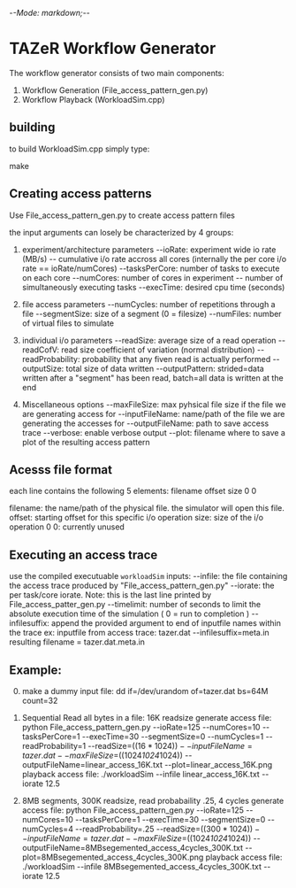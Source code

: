 -*-Mode: markdown;-*-

TAZeR Workflow Generator
============================================================

The workflow generator consists of two main components:

1. Workflow Generation (File_access_pattern_gen.py)
2. Workflow Playback (WorkloadSim.cpp)


building
-----------
to build WorkloadSim.cpp simply type:

make


Creating access patterns
-------------------------
Use File_access_pattern_gen.py to create access pattern files

the input arguments can losely be characterized by 4 groups:

1. experiment/architecture parameters
    --ioRate: experiment wide io rate (MB/s) -- cumulative i/o rate accross all cores (internally the per core i/o rate == ioRate/numCores)
    --tasksPerCore: number of tasks to execute on each core 
    --numCores: number of cores in experiment -- number of simultaneously executing tasks
    --execTime: desired cpu time (seconds) 

2. file access parameters
    --numCycles: number of repetitions through a file
    --segmentSize: size of a segment (0 = filesize)
    --numFiles: number of virtual files to simulate 

4. individual i/o parameters
    --readSize: average size of a read operation
    --readCofV: read size coefficient of variation (normal distribution)
    --readProbability: probability that any fiven read is actually performed 
    --outputSize: total size of data written
    --outputPattern: strided=data written after a "segment" has been read, batch=all data is written at the end

3. Miscellaneous options
    --maxFileSize: max pyhsical file size if the file we are generating access for 
    --inputFileName: name/path of the file we are generating the accesses for
    --outputFileName: path to save access trace
    --verbose: enable verbose output
    --plot: filename where to save a plot of the resulting access pattern


Acesss file format
------------------------
each line contains the following 5 elements:
filename offset size 0 0


filename: the name/path of the physical file. the simulator will open this file.
offset: starting offset for this specific i/o operation
size: size of the i/o operation
0 0: currently unused

Executing an access trace
--------------------------
use the compiled executuable `workloadSim` 
inputs:
--infile: the file containing the access trace produced by "File_access_pattern_gen.py"
--iorate: the per task/core iorate. Note: this is the last line printed by File_access_patter_gen.py 
--timelimit: number of seconds to limit the absolute execution time of the simulation ( 0 = run to completion )
--infilesuffix: append the provided argument to end of inputfile names within the trace
    ex: inputfile from access trace: tazer.dat 
        --infilesuffix=meta.in 
        resulting filename = tazer.dat.meta.in


Example:
------------
0. make a dummy input file:
dd if=/dev/urandom of=tazer.dat bs=64M count=32

1. Sequential Read all bytes in a file: 16K readsize
generate access file:
python File_access_pattern_gen.py --ioRate=125 --numCores=10 --tasksPerCore=1 --execTime=30 --segmentSize=0 --numCycles=1 --readProbability=1 --readSize=$((16*1024))  --inputFileName=tazer.dat --maxFileSize=$((1024*1024*1024)) --outputFileName=linear_access_16K.txt --plot=linear_access_16K.png
playback access file:
./workloadSim --infile linear_access_16K.txt --iorate 12.5 

2. 8MB segments, 300K readsize, read probabaility .25, 4 cycles
generate access file:
python File_access_pattern_gen.py --ioRate=125 --numCores=10 --tasksPerCore=1 --execTime=30 --segmentSize=0 --numCycles=4 --readProbability=.25 --readSize=$((300*1024))  --inputFileName=tazer.dat --maxFileSize=$((1024*1024*1024)) --outputFileName=8MBsegemented_access_4cycles_300K.txt --plot=8MBsegemented_access_4cycles_300K.png
playback access file:
./workloadSim --infile 8MBsegemented_access_4cycles_300K.txt --iorate 12.5 